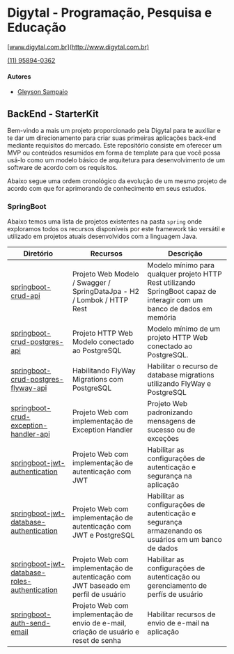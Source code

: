 # Digytal - Programação, Pesquisa e Educação
[www.digytal.com.br](http://www.digytal.com.br)

[(11) 95894-0362](https://api.whatsapp.com/send?phone=5511958940362)


#### Autores
- [Gleyson Sampaio](https://github.com/glysns)

## BackEnd - StarterKit

Bem-vindo a mais um projeto proporcionado pela Digytal para te auxiliar e te dar um direcionamento para criar suas primeiras aplicações back-end mediante requisitos do mercado.
Este repositório consiste em oferecer um MVP ou conteúdos resumidos em forma de template para que você possa usá-lo como um modelo básico de arquitetura para desenvolvimento de um software de acordo com os requisitos.

Abaixo segue uma ordem cronológico da evolução de um mesmo projeto de acordo com que for aprimorando de conhecimento em seus estudos.

### SpringBoot

Abaixo temos uma lista de projetos existentes na pasta `spring` onde exploramos todos os recursos disponíveis por este framework tão versátil e utilizado em projetos atuais desenvolvidos com a linguagem Java.

|Diretório|Recursos|Descrição|
|----------|---------|-------|
|[springboot-crud-api](https://github.com/glysns/backend-stater-kit/tree/main/spring/springboot-crud-api)|Projeto Web Modelo / Swagger / SpringDataJpa - H2 / Lombok / HTTP Rest |Modelo mínimo para qualquer projeto HTTP Rest utilizando SpringBoot capaz de interagir com um banco de dados em memória|
|[springboot-crud-postgres-api](https://github.com/glysns/backend-stater-kit/tree/main/spring/springboot-crud-postgres-api)|Projeto HTTP Web Modelo conectado ao PostgreSQL |Modelo mínimo de um projeto HTTP Web conectado ao PostgreSQL.|
|[springboot-crud-postgres-flyway-api](https://github.com/glysns/backend-stater-kit/tree/main/spring/springboot-crud-postgres-flyway-api)|Habilitando FlyWay Migrations com PostgreSQL |Habilitar o recurso de database migrations utilizando FlyWay e PostgreSQL|
|[springboot-crud-exception-handler-api](https://github.com/glysns/backend-stater-kit/tree/main/spring/springboot-crud-exception-handler-api)|Projeto Web com implementação de Exception Handler |Projeto Web padronizando mensagens de sucesso ou de exceções|
|[springboot-jwt-authentication](https://github.com/glysns/backend-stater-kit/tree/main/spring/springboot-jwt-authentication)|Projeto Web com implementação de autenticação com JWT |Habilitar as configurações de autenticação e segurança na aplicação|
|[springboot-jwt-database-authentication](https://github.com/glysns/backend-stater-kit/tree/main/spring/springboot-jwt-database-authentication)|Projeto Web com implementação de autenticação com JWT e PostgreSQL |Habilitar as configurações de autenticação e segurança armazenando os usuários em um banco de dados|
|[springboot-jwt-database-roles-authentication](https://github.com/glysns/backend-stater-kit/tree/main/spring/springboot-jwt-database-roles-authentication)|Projeto Web com implementação de autenticação com JWT baseado em perfil de usuário |Habilitar as configurações de autenticação ou gerenciamento de perfís de usuário|
|[springboot-auth-send-email](https://github.com/glysns/backend-stater-kit/tree/main/spring/springboot-auth-send-email)|Projeto Web com implementação de envio de e-mail, criação de usuário e reset de senha |Habilitar recursos de envio de e-mail na aplicação|
